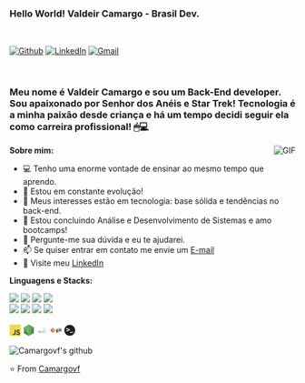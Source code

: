 ### Hello World!  Valdeir Camargo - Brasil Dev.
<br />

[![Github](https://img.shields.io/badge/-Github-000?style=flat&logo=Github&logoColor=white)](https://github.com/Camargovf)
[![LinkedIn](https://img.shields.io/badge/-LinkedIn-blue?style=flat&logo=Linkedin&logoColor=white)](https://www.linkedin.com/in/camargovf/)
[![Gmail](https://img.shields.io/badge/-Gmail-c14438?style=flat&logo=Gmail&logoColor=white)](mailto:contato@valdeircamargo.com)

<br />

### Meu nome é **Valdeir Camargo** e sou um Back-End developer. Sou apaixonado por Senhor dos Anéis e Star Trek! Tecnologia é a minha paixão desde criança e há um tempo decidi seguir ela como carreira profissional! 🖱💻

  <img align="right" alt="GIF" src="https://i.pinimg.com/originals/e4/26/70/e426702edf874b181aced1e2fa5c6cde.gif" />

**Sobre mim:**

- 💻 Tenho uma enorme vontade de ensinar ao mesmo tempo que aprendo.
- 🌱 Estou em constante evolução! 
- 🤔 Meus interesses estão em tecnologia: base sólida e tendências no back-end.
- 💼 Estou concluindo Análise e Desenvolvimento de Sistemas e amo bootcamps!
- 💬 Pergunte-me sua dúvida e eu te ajudarei.
- 📫 Se quiser entrar em contato me envie um [E-mail](mailto:Contato@valdeircamargo.com)
- 📝 Visite meu [LinkedIn](https://www.linkedin.com/in/camargovf)


**Linguagens e Stacks:**  

<code><img width="8%" src="https://www.vectorlogo.zone/logos/java/java-ar21.svg"></code>
<code><img width="8%" src="https://www.vectorlogo.zone/logos/oracle/oracle-ar21.svg"></code>
<code><img width="8%" src="https://www.vectorlogo.zone/logos/postgresql/postgresql-vertical.svg"></code>
<code><img width="8%"  src="https://www.vectorlogo.zone/logos/php/php-horizontal.svg"></code>
<BR />
<code><img width="8%" src="https://www.vectorlogo.zone/logos/mysql/mysql-ar21.svg"></code>
<code><img width="8%" src="https://www.vectorlogo.zone/logos/mongodb/mongodb-ar21.svg"></code>
<code><img width="8%" src="https://www.vectorlogo.zone/logos/git-scm/git-scm-ar21.svg"></code>
<code><img width="8%" src="https://www.vectorlogo.zone/logos/javascript/javascript-icon.svg"></code>
<br />
<br />
<code><img height="20" src="https://raw.githubusercontent.com/github/explore/80688e429a7d4ef2fca1e82350fe8e3517d3494d/topics/javascript/javascript.png"></code>
<code><img height="20" src="https://raw.githubusercontent.com/github/explore/80688e429a7d4ef2fca1e82350fe8e3517d3494d/topics/nodejs/nodejs.png"></code>
<code><img height="20" src="https://raw.githubusercontent.com/github/explore/80688e429a7d4ef2fca1e82350fe8e3517d3494d/topics/mysql/mysql.png"></code>
<code><img height="20" src="https://raw.githubusercontent.com/github/explore/80688e429a7d4ef2fca1e82350fe8e3517d3494d/topics/git/git.png"></code>
<code><img height="20" src="https://raw.githubusercontent.com/github/explore/80688e429a7d4ef2fca1e82350fe8e3517d3494d/topics/terminal/terminal.png"></code>

![Camargovf's github](https://github-readme-stats.vercel.app/api?username=camargovf&show_icons=true&hide_border=true)

⭐️ From [Camargovf](https://github.com/Camargovf)
